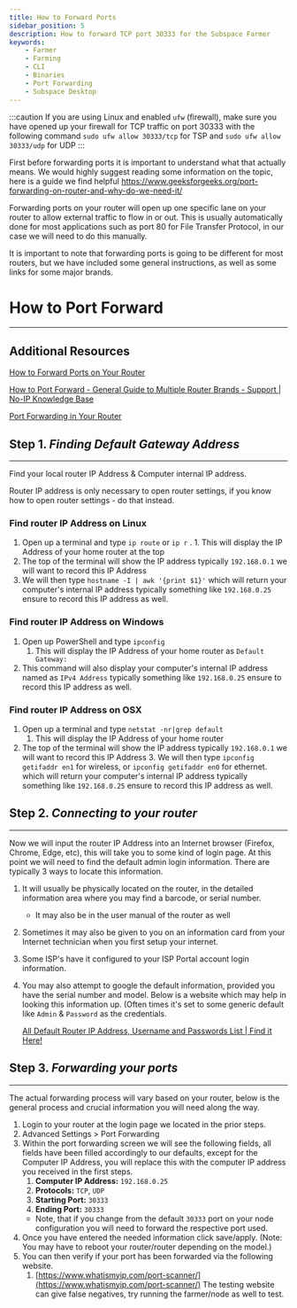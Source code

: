 ```yaml
---
title: How to Forward Ports
sidebar_position: 5
description: How to forward TCP port 30333 for the Subspace Farmer
keywords:
    - Farmer
    - Farming
    - CLI
    - Binaries
    - Port Forwarding
    - Subspace Desktop
---
```


:::caution
If you are using Linux and enabled `ufw` (firewall), make sure you have opened up your firewall for TCP traffic on port 30333 with the following command `sudo ufw allow 30333/tcp` for TSP and `sudo ufw allow 30333/udp` for UDP
:::

First before forwarding ports it is important to understand what that actually means. We would highly suggest reading some information on the topic, here is a guide we find helpful https://www.geeksforgeeks.org/port-forwarding-on-router-and-why-do-we-need-it/

Forwarding ports on your router will open up one specific lane on your router to allow external traffic to flow in or out. This is usually automatically done for most applications such as port 80 for File Transfer Protocol, in our case we will need to do this manually.

It is important to note that forwarding ports is going to be different for most routers, but we have included some general instructions, as well as some links for some major brands.


# How to Port Forward
---
## Additional Resources

[How to Forward Ports on Your Router](https://www.lifewire.com/how-to-port-forward-4163829)

[How to Port Forward - General Guide to Multiple Router Brands - Support | No-IP Knowledge Base](https://www.noip.com/support/knowledgebase/general-port-forwarding-guide/)

[Port Forwarding in Your Router](https://portforward.com/how-to-port-forward/)

## Step 1. *Finding Default Gateway Address*
---
Find your local router IP Address & Computer internal IP address.

Router IP address is only necessary to open router settings, if you know how to open router settings - do that instead.

### Find router IP Address on Linux
1. Open up a terminal and type `ip route` or `ip r` .
        1. This will display the IP Address of your home router at the top
2. The top of the terminal will show the IP address typically `192.168.0.1` we will want to record this IP Address
3. We will then type `hostname -I | awk '{print $1}'`  which will return your computer's internal IP address typically something like `192.168.0.25` ensure to record this IP address as well.

### Find router IP Address on Windows
1. Open up PowerShell and type `ipconfig`
    1. This will display the IP Address of your home router as `Default Gateway:`
2. This command will also display your computer's internal IP address named as `IPv4 Address` typically something like `192.168.0.25` ensure to record this IP address as well.

### Find router IP Address on OSX
1. Open up a terminal and type `netstat -nr|grep default`
    1. This will display the IP Address of your home router
2. The top of the terminal will show the IP address typically `192.168.0.1` we will want to record this IP Address
    3. We will then type `ipconfig getifaddr en1` for wireless, or `ipconfig getifaddr en0` for ethernet.  which will return your computer's internal IP address typically something like `192.168.0.25` ensure to record this IP address as well.

## Step 2. *Connecting to your router*
---
Now we will input the router IP Address into an Internet browser (Firefox, Chrome, Edge, etc), this will take you to some kind of login page. At this point we will need to find the default admin login information. There are typically 3 ways to locate this information.

1. It will usually be physically located on the router, in the detailed information area where you may find a barcode, or serial number.
    * It may also be in the user manual of the router as well
2. Sometimes it may also be given to you on an information card from your Internet technician when you first setup your internet.
3. Some ISP's have it configured to your ISP Portal account login information.
4. You may also attempt to google the default information, provided you have the serial number and model. Below is a website which may help in looking this information up. (Often times it's set to some generic default like `Admin` & `Password` as the credentials.

    [All Default Router IP Address, Username and Passwords List | Find it Here!](https://routerslogin.com/all/default-router-list)

## Step 3. *Forwarding your ports*
---
The actual forwarding process will vary based on your router, below is the general process and crucial information you will need along the way.

1. Login to your router at the login page we located in the prior steps.
2. Advanced Settings > Port Forwarding
3. Within the port forwarding screen we will see the following fields, all fields have been filled accordingly to our defaults, except for the Computer IP Address, you will replace this with the computer IP address you received in the first steps.
    1. **Computer IP Address:** `192.168.0.25`
    2. **Protocols:** `TCP`, `UDP`
    3. **Starting Port:** `30333`
    4. **Ending Port:** `30333`
    * Note, that if you change from the default `30333` port on your node configuration you will need to forward the respective port used.
4. Once you have entered the needed information click save/apply. (Note: You may have to reboot your router/router depending on the model.)
5. You can then verify if your port has been forwarded via the following website.
    1. [https://www.whatismyip.com/port-scanner/](https://www.whatismyip.com/port-scanner/)
      The testing website can give false negatives, try running the farmer/node as well to test.
